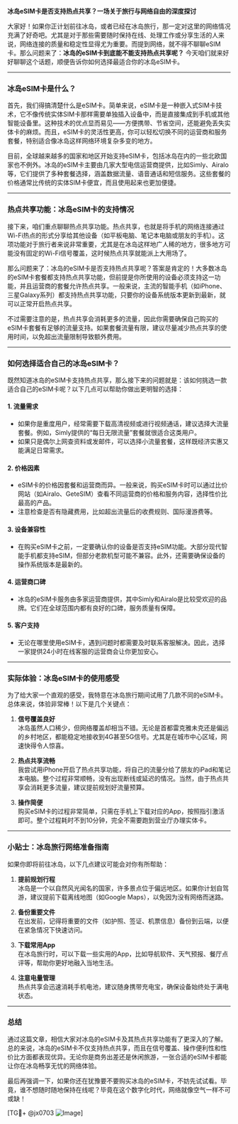**冰岛eSIM卡是否支持热点共享？一场关于旅行与网络自由的深度探讨**

大家好！如果你正计划前往冰岛，或者已经在冰岛旅行，那一定对这里的网络情况充满了好奇吧。尤其是对于那些需要随时保持在线、处理工作或分享生活的人来说，网络连接的质量和稳定性显得尤为重要。而提到网络，就不得不聊聊eSIM卡。那么问题来了：**冰岛的eSIM卡到底能不能支持热点共享呢？** 今天咱们就来好好聊聊这个话题，顺便告诉你如何选择最适合你的冰岛eSIM卡。

---

### 冰岛eSIM卡是什么？

首先，我们得搞清楚什么是eSIM卡。简单来说，eSIM卡是一种嵌入式SIM卡技术，它不像传统实体SIM卡那样需要单独插入设备中，而是直接集成到手机或其他智能设备里。这种技术的优点显而易见——方便携带、节省空间，还能避免丢失实体卡的麻烦。而且，eSIM卡的灵活性更高，你可以轻松切换不同的运营商和服务套餐，特别适合像冰岛这样网络环境复杂多变的地方。

目前，全球越来越多的国家和地区开始支持eSIM卡，包括冰岛在内的一些北欧国家也不例外。冰岛的eSIM卡主要由几家大型电信运营商提供，比如Simly、Airalo等，它们提供了多种套餐选择，涵盖数据流量、语音通话和短信服务。这些套餐的价格通常比传统的实体SIM卡便宜，而且使用起来也更加便捷。

---

### 热点共享功能：冰岛eSIM卡的支持情况

接下来，咱们重点聊聊热点共享功能。热点共享，也就是将手机的网络连接通过Wi-Fi热点的形式分享给其他设备（如平板电脑、笔记本电脑或朋友的手机）。这项功能对于旅行者来说非常重要，尤其是在冰岛这样地广人稀的地方，很多地方可能没有固定的Wi-Fi信号覆盖，这时候热点共享就能派上大用场了。

那么问题来了：冰岛的eSIM卡是否支持热点共享呢？答案是肯定的！大多数冰岛的eSIM卡套餐都支持热点共享功能，但前提是你所使用的设备必须支持这一功能，并且运营商的套餐允许热点共享。一般来说，主流的智能手机（如iPhone、三星Galaxy系列）都支持热点共享功能，只要你的设备系统版本更新到最新，就可以正常开启热点共享。

不过需要注意的是，热点共享会消耗更多的流量，因此你需要确保自己购买的eSIM卡套餐有足够的流量支持。如果套餐流量有限，建议尽量减少热点共享的使用时间，以免超出流量限制导致额外费用。

---

### 如何选择适合自己的冰岛eSIM卡？

既然知道冰岛的eSIM卡支持热点共享，那么接下来的问题就是：该如何挑选一款适合自己的eSIM卡呢？以下几点可以帮助你做出更明智的选择：

#### 1. **流量需求**
   - 如果你是重度用户，经常需要下载高清视频或进行视频通话，建议选择大流量套餐。例如，Simly提供的“每日无限流量”套餐就很适合这类用户。
   - 如果只是偶尔上网查资料或发邮件，可以选择小流量套餐，这样既经济实惠又能满足日常需求。

#### 2. **价格因素**
   - eSIM卡的价格因套餐和运营商而异。一般来说，购买eSIM卡时可以通过比价网站（如Airalo、GeteSIM）查看不同运营商的价格和服务内容，选择性价比最高的产品。
   - 注意检查是否有隐藏费用，比如超出流量后的收费规则、国际漫游费等。

#### 3. **设备兼容性**
   - 在购买eSIM卡之前，一定要确认你的设备是否支持eSIM功能。大部分现代智能手机都支持eSIM，但部分老款机型可能不兼容。此外，还需要确保设备的操作系统版本是最新的。

#### 4. **运营商口碑**
   - 冰岛的eSIM卡服务由多家运营商提供，其中Simly和Airalo是比较受欢迎的品牌。它们在全球范围内都有良好的口碑，服务质量有保障。

#### 5. **客户支持**
   - 无论在哪里使用eSIM卡，遇到问题时都需要及时联系客服解决。因此，选择一家提供24小时在线客服的运营商会让你更加安心。

---

### 实际体验：冰岛eSIM卡的使用感受

为了给大家一个直观的感受，我特意在冰岛旅行期间试用了几款不同的eSIM卡。总体来说，体验非常棒！以下是几个关键点：

1. **信号覆盖良好**  
   冰岛虽然人口稀少，但网络覆盖却相当不错。无论是首都雷克雅未克还是偏远的乡村地区，都能稳定地接收到4G甚至5G信号。尤其是在城市中心区域，网速快得令人惊喜。

2. **热点共享流畅**  
   我尝试用iPhone开启了热点共享功能，将自己的流量分给了朋友的iPad和笔记本电脑。整个过程非常顺畅，没有出现断线或延迟的情况。当然，由于热点共享会消耗更多流量，建议提前规划好流量预算。

3. **操作简便**  
   购买eSIM卡的过程非常简单，只需在手机上下载对应的App，按照指引激活即可。整个过程耗时不到10分钟，完全不需要跑到营业厅办理实体卡。

---

### 小贴士：冰岛旅行网络准备指南

如果你即将前往冰岛，以下几点建议可能会对你有所帮助：

1. **提前规划行程**  
   冰岛是一个以自然风光闻名的国家，许多景点位于偏远地区。如果你计划自驾游，建议提前下载离线地图（如Google Maps），以免因为没有网络而迷路。

2. **备份重要文件**  
   在出发前，记得将重要的文件（如护照、签证、机票信息）备份到云端，以便在紧急情况下快速访问。

3. **下载常用App**  
   在冰岛旅行时，可以下载一些实用的App，比如导航软件、天气预报、餐厅点评等，帮助你更好地融入当地生活。

4. **注意电量管理**  
   热点共享会迅速消耗手机电池，建议随身携带充电宝，确保设备始终处于满电状态。

---

### 总结

通过这篇文章，相信大家对冰岛的eSIM卡及其热点共享功能有了更深入的了解。总的来说，冰岛的eSIM卡不仅支持热点共享，而且在信号覆盖、操作便利性和性价比方面都表现优异。无论你是商务出差还是休闲旅游，一张合适的eSIM卡都能让你在冰岛畅享无忧的网络体验。

最后再强调一下，如果你还在犹豫要不要购买冰岛的eSIM卡，不妨先试试看。毕竟，谁不想随时随地保持在线呢？毕竟在这个数字化时代，网络就像空气一样不可或缺！

[TG💪+ @jx0703 ![Image](https://github.com/user-attachments/assets/dbca1d08-cadb-493c-b0ec-ad6f7a83f270)]
